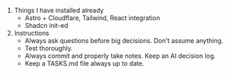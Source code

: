 1. Things I have installed already
   - Astro + Cloudflare, Tailwind, React integration
   - Shadcn init-ed
2. Instructions
   - Always ask questions before big decisions. Don't assume anything.
   - Test thoroughly.
   - Always commit and properly take notes. Keep an AI decision log.
   - Keep a TASKS.md file always up to date.
